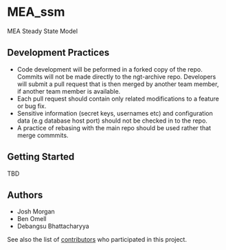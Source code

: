 # MEA_ssm
MEA Steady State Model

## Development Practices

* Code development will be peformed in a forked copy of the repo. Commits will not be 
  made directly to the ngt-archive repo. Developers will submit a pull 
  request that is then merged by another team member, if another team member is available.
* Each pull request should contain only related modifications to a feature or bug fix.  
* Sensitive information (secret keys, usernames etc) and configuration data 
  (e.g database host port) should not be checked in to the repo.
* A practice of rebasing with the main repo should be used rather that merge commmits.

## Getting Started

TBD

## Authors

* Josh Morgan
* Ben Omell
* Debangsu Bhattacharyya

See also the list of [contributors](https://github.com/CCSI-Toolset/MEA_ssm/contributors) who participated in this project.
